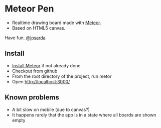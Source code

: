 Meteor Pen
==========

- Realtime drawing board made with [Meteor](http://www.meteor.com/).
- Based on HTML5 canvas.

Have fun. [@jpsarda](http://twitter.com/jpsarda)

Install
-------

- [Install Meteor](https://github.com/meteor/meteor#quick-start) if not already done
- Checkout from github
- From the root directory of the project, run metor
- Open [http://localhost:3000/](http://localhost:3000/)

Known problems
--------------

- A bit slow on mobile (due to canvas?)
- It happens rarely that the app is in a state where all boards are shown empty
